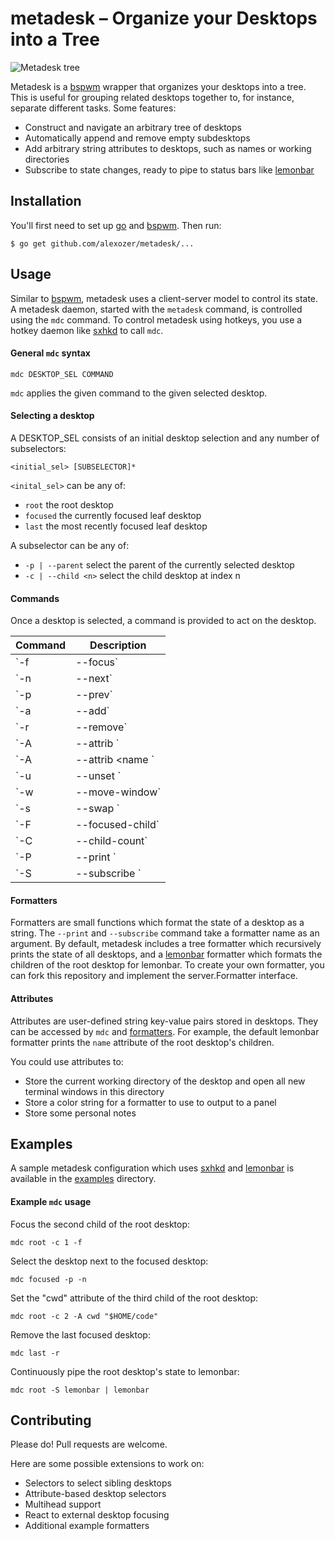 # metadesk – Organize your Desktops into a Tree

![Metadesk tree](/metadesk.png)

Metadesk is a [bspwm][] wrapper that organizes your desktops into a tree. This is useful for grouping related desktops together to, for instance, separate different tasks. Some features:
- Construct and navigate an arbitrary tree of desktops
- Automatically append and remove empty subdesktops
- Add arbitrary string attributes to desktops, such as names or working directories
- Subscribe to state changes, ready to pipe to status bars like [lemonbar][]

## Installation

You'll first need to set up [go](https://golang.org/doc/install#install) and [bspwm][]. Then run:

	$ go get github.com/alexozer/metadesk/...

## Usage

Similar to [bspwm][], metadesk uses a client-server model to control its state. A metadesk daemon, started with the `metadesk` command, is controlled using the `mdc` command. To control metadesk using hotkeys, you use a hotkey daemon like [sxhkd][] to call `mdc`.

#### General `mdc` syntax

	mdc DESKTOP_SEL COMMAND

`mdc` applies the given command to the given selected desktop.

#### Selecting a desktop
A DESKTOP_SEL consists of an initial desktop selection and any number of subselectors:

	<initial_sel> [SUBSELECTOR]*

`<inital_sel>` can be any of:
- `root` the root desktop
- `focused` the currently focused leaf desktop
- `last` the most recently focused leaf desktop

A subselector can be any of:
- `-p | --parent` select the parent of the currently selected desktop
- `-c | --child <n>` select the child desktop at index n

#### Commands
Once a desktop is selected, a command is provided to act on the desktop.

Command | Description
------- | -----------
`-f | --focus` | Focus the selected desktop. If the desktop is not a leaf, focus the last selected child
`-n | --next` | Focus the next child desktop
`-p | --prev` | Focus the previous child desktop
`-a | --add` | Append a child desktop as the last index
`-r | --remove` | Remove the selected desktop
`-A | --attrib <name>` | Print the value of the given attribute
`-A | --attrib <name <value>` | Set the given attribute to the given value
`-u | --unset <name>` | Unset the given attribute
`-w | --move-window` | Move the focused window to the selected desktop
`-s | --swap <sibling>` | Swap the selected desktop with a sibling desktop. `<sibling>` is either `next`, `prev`, or an integer index
`-F | --focused-child` | Print the index of the focused child
`-C | --child-count` | Print the number of child desktops
`-P | --print <formatter>` | Use the given formatter to print the desktop's state
`-S | --subscribe <formatter>` | Subscribe to the desktop's state printed by the given formatter

#### Formatters
Formatters are small functions which format the state of a desktop as a string. The `--print` and `--subscribe` command take a formatter name as an argument. By default, metadesk includes a tree formatter which recursively prints the state of all desktops, and a [lemonbar][] formatter which formats the children of the root desktop for lemonbar. To create your own formatter, you can fork this repository and implement the server.Formatter interface.

#### Attributes
Attributes are user-defined string key-value pairs stored in desktops. They can be accessed by `mdc` and [formatters](#formatters). For example, the default lemonbar formatter prints the `name` attribute of the root desktop's children.

You could use attributes to:
- Store the current working directory of the desktop and open all new terminal windows in this directory
- Store a color string for a formatter to use to output to a panel
- Store some personal notes

## Examples

A sample metadesk configuration which uses [sxhkd][] and [lemonbar][] is available in the [examples](/examples) directory.

#### Example `mdc` usage
Focus the second child of the root desktop:

	mdc root -c 1 -f

Select the desktop next to the focused desktop:

	mdc focused -p -n

Set the "cwd" attribute of the third child of the root desktop:

	mdc root -c 2 -A cwd "$HOME/code"

Remove the last focused desktop:

	mdc last -r

Continuously pipe the root desktop's state to lemonbar:

	mdc root -S lemonbar | lemonbar

## Contributing

Please do! Pull requests are welcome.

Here are some possible extensions to work on:
- Selectors to select sibling desktops
- Attribute-based desktop selectors
- Multihead support
- React to external desktop focusing
- Additional example formatters

[bspwm]: https://github.com/baskerville/bspwm
[sxhkd]: https://github.com/baskerville/sxhkd
[lemonbar]: https://github.com/LemonBoy/bar
